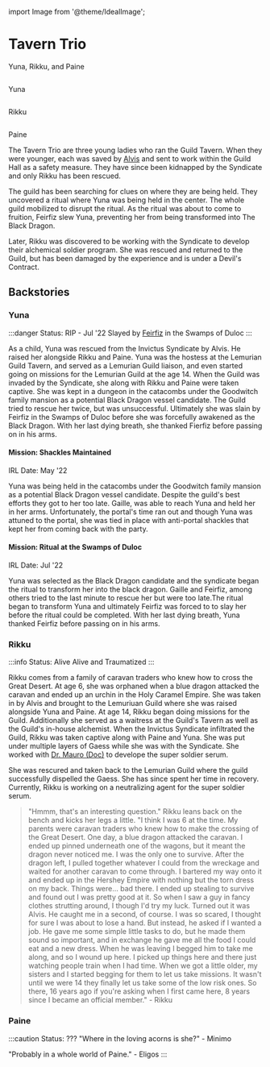 import Image from '@theme/IdealImage';

# Tavern Trio

Yuna, Rikku, and Paine

<div style={{ display: "grid", gridTemplateColumns: "repeat(3, 1fr)", gridGap: 20 }}>
    <div><Image img={require('/img/npcs/Yuna.png')} /><p>Yuna</p></div>
    <div><Image img={require('/img/npcs/Rikku.png')} /><p>Rikku</p></div>
    <div><Image img={require('/img/npcs/Paine.png')} /><p>Paine</p></div>
</div>

The Tavern Trio are three young ladies who ran the Guild Tavern.
When they were younger, each was saved by [Alvis](alvis) and sent to work within the Guild Hall as a safety measure.
They have since been kidnapped by the Syndicate and only Rikku has been rescued.

The guild has been searching for clues on where they are being held.
They uncovered a ritual where Yuna was being held in the center.
The whole guild mobilized to disrupt the ritual.
As the ritual was about to come to fruition, Feirfiz slew Yuna, preventing her from being transformed into The Black Dragon.

Later, Rikku was discovered to be working with the Syndicate to develop their alchemical soldier program. She was rescued and returned to the Guild, but has been damaged by the experience and is under a Devil's Contract.

## Backstories

### Yuna

:::danger Status: RIP - Jul '22
Slayed by [Feirfiz](../../player_characters/Feirfiz) in the Swamps of Duloc
:::

As a child, Yuna was rescued from the Invictus Syndicate by Alvis. He raised her alongside Rikku and Paine. Yuna was the hostess at the Lemurian Guild Tavern, and served as a Lemurian Guild liaison, and even started going on missions for the Lemurian Guild at the age 14. When the Guild was invaded by the Syndicate, she along with Rikku and Paine were taken captive. She was kept in a dungeon in the catacombs under the Goodwitch family mansion as a potential Black Dragon vessel candidate. The Guild tried to rescue her twice, but was unsuccessful. Ultimately she was slain by Feirfiz in the Swamps of Duloc before she was forcefully awakened as the Black Dragon. With her last dying breath, she thanked Fierfiz before passing on in his arms.

#### Mission: Shackles Maintained

IRL Date: May '22

Yuna was being held in the catacombs under the Goodwitch family mansion as a potential Black Dragon vessel candidate. Despite the guild's best efforts they got to her too late. Gaille, was able to reach Yuna and held her in her arms. Unfortunately, the portal's time ran out and though Yuna was attuned to the portal, she was tied in place with anti-portal shackles that kept her from coming back with the party.

#### Mission: Ritual at the Swamps of Duloc

IRL Date: Jul '22

Yuna was selected as the Black Dragon candidate and the syndicate began the ritual to transform her into the black dragon. Gaille and Feirfiz, among others tried to the last minute to rescue her but were too late.The ritual began to transform Yuna and ultimately Feirfiz was forced to to slay her before the ritual could be completed. With her last dying breath, Yuna thanked Feirfiz before passing on in his arms.

### Rikku

:::info Status: Alive
Alive and Traumatized
:::

Rikku comes from a family of caravan traders who knew how to cross the Great Desert. At age 6, she was orphaned when a blue dragon attacked the caravan and ended up an urchin in the Holy Caramel Empire. She was taken in by Alvis and brought to the Lemuriuan Guild where she was raised alongside Yuna and Paine. At age 14, Rikku began doing missions for the Guild. Additionally she served as a waitress at the Guild's Tavern as well as the Guild's in-house alchemist. When the Invictus Syndicate infiltrated the Guild, Rikku was taken captive along with Paine and Yuna. She was put under multiple layers of Gaess while she was with the Syndicate. She worked with [Dr. Mauro (Doc)](../Syndicate%20NPCs/Dr_Mauro_Doc) to develope the super soldier serum.

She was rescured and taken back to the Lemurian Guild where the guild successfully dispelled the Gaess. She has since spent her time in recovery. Currently, Rikku is working on a neutralizing agent for the super soldier serum.

> "Hmmm, that's an interesting question." Rikku leans back on the bench and kicks her legs a little. "I think I was 6 at the time. My parents were caravan traders who knew how to make the crossing of the Great Desert. One day, a blue dragon attacked the caravan. I ended up pinned underneath one of the wagons, but it meant the dragon never noticed me. I was the only one to survive. After the dragon left, I pulled together whatever I could from the wreckage and waited for another caravan to come through. I bartered my way onto it and ended up in the Hershey Empire with nothing but the torn dress on my back. Things were... bad there. I ended up stealing to survive and found out I was pretty good at it. So when I saw a guy in fancy clothes strutting around, I though I'd try my luck. Turned out it was Alvis. He caught me in a second, of course. I was so scared, I thought for sure I was about to lose a hand. But instead, he asked if I wanted a job. He gave me some simple little tasks to do, but he made them sound so important, and in exchange he gave me all the food I could eat and a new dress. When he was leaving I begged him to take me along, and so I wound up here. I picked up things here and there just watching people train when I had time. When we got a little older, my sisters and I started begging for them to let us take missions. It wasn't until we were 14 they finally let us take some of the low risk ones. So there, 16 years ago if you're asking when I first came here, 8 years since I became an official member." - Rikku

### Paine

:::caution Status: ???
"Where in the loving acorns is she?" - Minimo

"Probably in a whole world of Paine." - Eligos
:::
